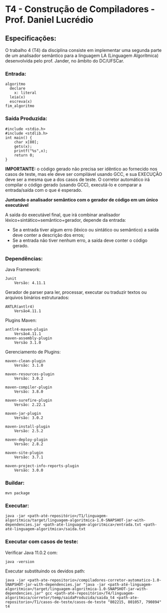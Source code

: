 # T4 - Construção de Compiladores - Prof. Daniel Lucrédio

## Especificações:
O trabalho 4 (T4) da disciplina consiste em implementar uma segunda parte de um analisador semântico para a linguagem LA (Linguagem Algorítmica) desenvolvida pelo prof. Jander, no âmbito do DC/UFSCar.

### Entrada:

```
algoritmo
  declare
    x: literal
  leia(x)
  escreva(x)
fim_algoritmo
```

### Saída Produzida:

```
#include <stdio.h>
#include <stdlib.h>
int main() {
	char x[80];
	gets(x);
	printf("%s",x);
	return 0;
}

```
**IMPORTANTE:** o código gerado não precisa ser idêntico ao fornecido nos casos de teste, mas ele deve ser compilável usando GCC, e sua EXECUÇÃO deve ser a mesma que a dos casos de teste. O corretor automático irá compilar o código gerado (usando GCC), executá-lo e comparar a entrada/saída com o que é esperado.

**Juntando o analisador semântico com o gerador de código em um único executável**

A saída do executável final, que irá combinar analisador léxico+sintático+semântico+gerador, depende da entrada:
- Se a entrada tiver algum erro (léxico ou sintático ou semântico) a saída deve conter a descrição dos erros;
- Se a entrada não tiver nenhum erro, a saída deve conter o código gerado.

### Dependências:
Java Framework:

    Junit
        Versão: 4.11.1
Gerador de parser para ler, processar, executar ou traduzir textos ou arquivos binários estruturados:

    ANTLR(antlr4) 
        Versão4.11.1

Plugins Maven:

    antlr4-maven-plugin 
        Versão4.11.1
    maven-assembly-plugin 
        Versão 3.1.0

Gerenciamento de Plugins:

    maven-clean-plugin
        Versão: 3.1.0

    maven-resources-plugin
        Versão: 3.0.2

    maven-compiler-plugin
        Versão: 3.8.0

    maven-surefire-plugin
        Versão: 2.22.1

    maven-jar-plugin
        Versão: 3.0.2

    maven-install-plugin
        Versão: 2.5.2

    maven-deploy-plugin
        Versão: 2.8.2

    maven-site-plugin
        Versão: 3.7.1

    maven-project-info-reports-plugin
        Versão: 3.0.0
### Buildar:
```
mvn package
```
### Executar:
```
java -jar <path-até-repositório>/T1/linguagem-algoritmica/target/linguagem-algoritmica-1.0-SNAPSHOT-jar-with-dependencies.jar <path-até-linguagem-algoritmica>/entrada.txt <path-até-linguagem-algoritmica>/saida.txt
```
### Executar com casos de teste:
Verificar Java 11.0.2 com:
```
java -version
``` 
Executar substituindo os devidos path:
```
java -jar <path-ate-repositorio>/compiladores-corretor-automatico-1.0-SNAPSHOT-jar-with-dependencies.jar "java -jar <path-até-linguagem-algoritmica>/target/linguagem-algoritmica-1.0-SNAPSHOT-jar-with-dependencies.jar" gcc <path-até-repositório>/T4/linguagem-algoritmica/corretor/temp/saidaProduzida/saida_t4 <path-ate-repositorio>/T1/casos-de-teste/casos-de-teste "802215, 801057, 790894" t4
